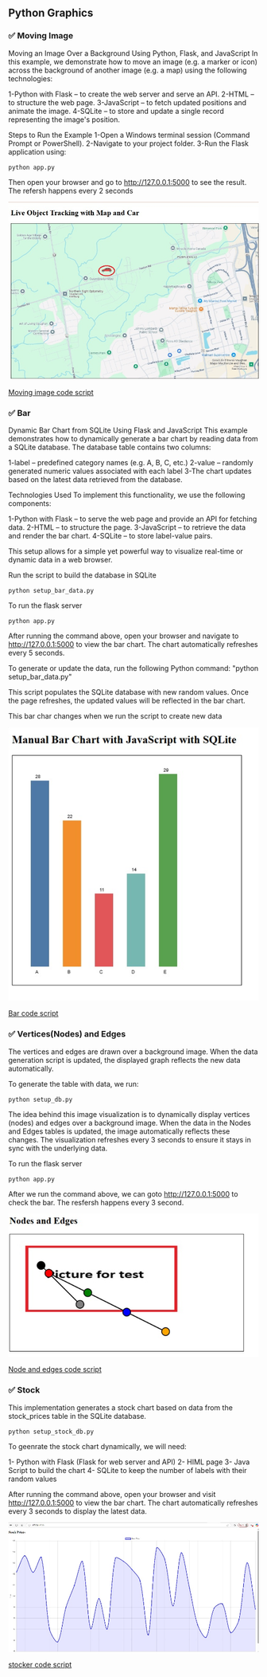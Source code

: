 ## Python Graphics
### ✅ Moving Image

Moving an Image Over a Background Using Python, Flask, and JavaScript
In this example, we demonstrate how to move an image (e.g. a marker or icon) across the background of another image (e.g. a map) using the following technologies:

1-Python with Flask – to create the web server and serve an API.
2-HTML – to structure the web page.
3-JavaScript – to fetch updated positions and animate the image.
4-SQLite – to store and update a single record representing the image's position.

Steps to Run the Example
1-Open a Windows terminal session (Command Prompt or PowerShell).
2-Navigate to your project folder.
3-Run the Flask application using:

```
python app.py
```

Then open your browser and go to http://127.0.0.1:5000 to see the result. The refersh happens every 2 seconds

<img src="images/2.jpg">

<a href="moving-img/">Moving image code script</a>

### ✅ Bar
Dynamic Bar Chart from SQLite Using Flask and JavaScript
This example demonstrates how to dynamically generate a bar chart by reading data from a SQLite database. The database table contains two columns:

1-label – predefined category names (e.g. A, B, C, etc.)
2-value – randomly generated numeric values associated with each label
3-The chart updates based on the latest data retrieved from the database.

Technologies Used
To implement this functionality, we use the following components:

1-Python with Flask – to serve the web page and provide an API for fetching data.
2-HTML – to structure the page.
3-JavaScript – to retrieve the data and render the bar chart.
4-SQLite – to store label-value pairs.

This setup allows for a simple yet powerful way to visualize real-time or dynamic data in a web browser.

Run the script to build the database in SQLite
```
python setup_bar_data.py
```

To run the flask server
```
python app.py
```

After running the command above, open your browser and navigate to http://127.0.0.1:5000 to view the bar chart. The chart automatically refreshes every 5 seconds. 

To generate or update the data, run the following Python command: "python setup_bar_data.py"

This script populates the SQLite database with new random values. Once the page refreshes, the updated values will be reflected in the bar chart.

This bar char changes when we run the script to create new data

<img src="images/bar.jpg">

<a href="bar/">Bar code script</a>

### ✅ Vertices(Nodes) and Edges

The vertices and edges are drawn over a background image. When the data generation script is updated, the displayed graph reflects the new data automatically.

To generate the table with data, we run:

```
python setup_db.py
```

The idea behind this image visualization is to dynamically display vertices (nodes) and edges over a background image. When the data in the Nodes and Edges tables is updated, the image automatically reflects these changes. The visualization refreshes every 3 seconds to ensure it stays in sync with the underlying data.

To run the flask server
```
python app.py
```

After we run the command above, we can goto http://127.0.0.1:5000 to check the bar. The resfersh happens every 3 second. 

<img src="images/nodes-edges.jpg">

<a href="nodes-edges/">Node and edges code script</a>

### ✅ Stock

This implementation generates a stock chart based on data from the stock_prices table in the SQLite database.

```
python setup_stock_db.py
```

To geenrate the stock chart dynamically, we will need:

1- Python with Flask (Flask for web server and API)
2- HIML page
3- Java Script to build the chart
4- SQLite to keep the number of labels with their random values

After running the command above, open your browser and visit http://127.0.0.1:5000 to view the bar chart. The chart automatically refreshes every 3 seconds to display the latest data.

<img src="images/stock.jpg">

<a href="stock/">stocker code script</a>